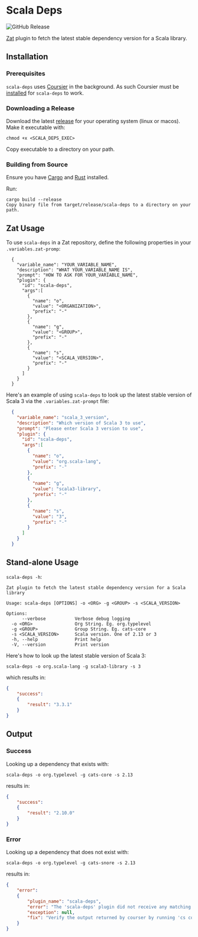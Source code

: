 # Scala Deps

![GitHub Release](https://img.shields.io/github/v/release/ssanj/scala-deps-zatp)

[Zat](https://github.com/ssanj/zat) plugin to fetch the latest stable dependency version for a Scala library.

## Installation

### Prerequisites

`scala-deps` uses [Coursier](https://get-coursier.io/) in the background. As such Coursier must be [installed](https://get-coursier.io/docs/cli-installation) for `scala-deps` to work.


### Downloading a Release

Download the latest [release](https://github.com/ssanj/scala-deps/releases) for your operating system (linux or macos).
Make it executable with:

`chmod +x <SCALA_DEPS_EXEC>`

Copy executable to a directory on your path.

### Building from Source

Ensure you have [Cargo](https://doc.rust-lang.org/cargo/getting-started/installation.html) and [Rust](https://www.rust-lang.org/) installed.

Run:

```
cargo build --release
Copy binary file from target/release/scala-deps to a directory on your path.
```


## Zat Usage

To use `scala-deps` in a Zat repository, define the following properties in your `.variables.zat-promp`:

```
  {
    "variable_name": "YOUR_VARIABLE_NAME",
    "description": "WHAT YOUR_VARIABLE_NAME IS",
    "prompt": "HOW TO ASK FOR YOUR_VARIABLE_NAME",
    "plugin": {
      "id": "scala-deps",
      "args":[
        {
          "name": "o",
          "value": "<ORGANIZATION>",
          "prefix": "-"
        },
        {
          "name": "g",
          "value": "<GROUP>",
          "prefix": "-"
        },
        {
          "name": "s",
          "value": "<SCALA_VERSION>",
          "prefix": "-"
        }
      ]
    }
  }
```

Here's an example of using `scala-deps` to look up the latest stable version of Scala 3 via the `.variables.zat-prompt` file:

```json
  {
    "variable_name": "scala_3_version",
    "description": "Which version of Scala 3 to use",
    "prompt": "Please enter Scala 3 version to use",
    "plugin": {
      "id": "scala-deps",
      "args":[
        {
          "name": "o",
          "value": "org.scala-lang",
          "prefix": "-"
        },
        {
          "name": "g",
          "value": "scala3-library",
          "prefix": "-"
        },
        {
          "name": "s",
          "value": "3",
          "prefix": "-"
        }
      ]
    }
  }
```

## Stand-alone Usage

`scala-deps -h`:

```
Zat plugin to fetch the latest stable dependency version for a Scala library

Usage: scala-deps [OPTIONS] -o <ORG> -g <GROUP> -s <SCALA_VERSION>

Options:
      --verbose           Verbose debug logging
  -o <ORG>                Org String. Eg. org.typelevel
  -g <GROUP>              Group String. Eg. cats-core
  -s <SCALA_VERSION>      Scala version. One of 2.13 or 3
  -h, --help              Print help
  -V, --version           Print version
```

Here's how to look up the latest stable version of Scala 3:

```
scala-deps -o org.scala-lang -g scala3-library -s 3
```

which results in:

```json
{
    "success":
    {
        "result": "3.3.1"
    }
}
```

## Output

### Success

Looking up a dependency that exists with:

```
scala-deps -o org.typelevel -g cats-core -s 2.13
```

results in:

```.json
{
    "success":
    {
        "result": "2.10.0"
    }
}
```

### Error

Looking up a dependency that does not exist with:

```
scala-deps -o org.typelevel -g cats-snore -s 2.13
```

results in:

```.json
{
    "error":
    {
        "plugin_name": "scala-deps",
        "error": "The 'scala-deps' plugin did not receive any matching results from coursier.",
        "exception": null,
        "fix": "Verify the output returned by courser by running 'cs complete-dep org.typelevel:cats-snore_2.13:'"
    }
}
```
